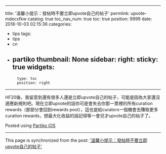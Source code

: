 
---
title: '溫馨小提示：發帖時不要立即upvote自己的帖子'
permlink: upvote-mdecxfkw
catalog: true
toc_nav_num: true
toc: true
position: 9999
date: 2018-10-03 02:15:36
categories:
- tips
tags:
- tips
- cn
- partiko
thumbnail: None
sidebar:
    right:
        sticky: true
widgets:
    -
        type: toc
        position: right
---


HF20後，我留意到還有很多人還是立即upvote自己的帖子，可能是因為大家還沒適應新規則吧。現在立即upvote的話你可是會失去你那一票裡的所有curation rewards（那部分會回到rewards pool），這也是給curators一個機會去賺取更多curation rewards，想最大化收益的話記得等一會兒才upvote自己的帖子了。

Posted using [Partiko iOS](https://steemit.com/@partiko-ios)

- - -

This page is synchronized from the post: ['溫馨小提示：發帖時不要立即upvote自己的帖子'](https://steemit.com/@htliao/upvote-mdecxfkw)
